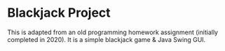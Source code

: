 # Blackjack Project
This is adapted from an old programming homework assignment (initially completed in 2020). It is a simple blackjack game & Java Swing GUI. 
